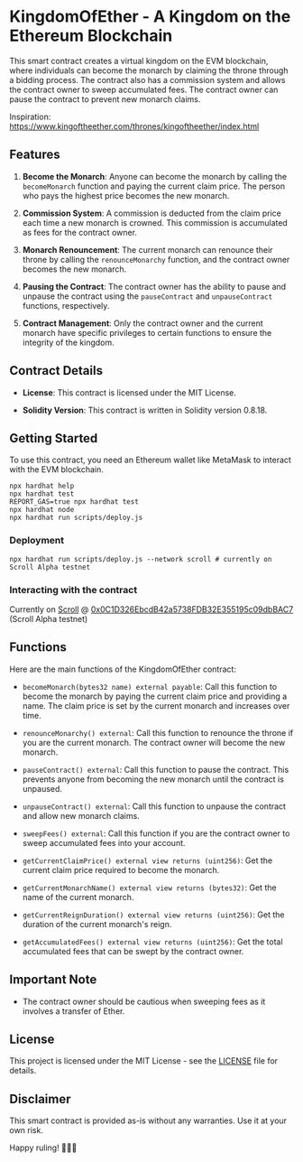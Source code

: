 # KingdomOfEther - A Kingdom on the Ethereum Blockchain

This smart contract creates a virtual kingdom on the EVM blockchain, where individuals can become the monarch by claiming the throne through a bidding process. The contract also has a commission system and allows the contract owner to sweep accumulated fees. The contract owner can pause the contract to prevent new monarch claims.

Inspiration: https://www.kingoftheether.com/thrones/kingoftheether/index.html

## Features

1. **Become the Monarch**: Anyone can become the monarch by calling the `becomeMonarch` function and paying the current claim price. The person who pays the highest price becomes the new monarch.

2. **Commission System**: A commission is deducted from the claim price each time a new monarch is crowned. This commission is accumulated as fees for the contract owner.

3. **Monarch Renouncement**: The current monarch can renounce their throne by calling the `renounceMonarchy` function, and the contract owner becomes the new monarch.

4. **Pausing the Contract**: The contract owner has the ability to pause and unpause the contract using the `pauseContract` and `unpauseContract` functions, respectively.

5. **Contract Management**: Only the contract owner and the current monarch have specific privileges to certain functions to ensure the integrity of the kingdom.

## Contract Details

- **License**: This contract is licensed under the MIT License.

- **Solidity Version**: This contract is written in Solidity version 0.8.18.

## Getting Started

To use this contract, you need an Ethereum wallet like MetaMask to interact with the EVM blockchain.


```shell
npx hardhat help
npx hardhat test
REPORT_GAS=true npx hardhat test
npx hardhat node
npx hardhat run scripts/deploy.js
```

### Deployment

```shell
npx hardhat run scripts/deploy.js --network scroll # currently on Scroll Alpha testnet
```

### Interacting with the contract

Currently on [Scroll](https://scroll.io/) @ [0x0C1D326EbcdB42a5738FDB32E355195c09dbBAC7](https://scroll.l2scan.co/address/0x0C1D326EbcdB42a5738FDB32E355195c09dbBAC7) (Scroll Alpha testnet)


## Functions

Here are the main functions of the KingdomOfEther contract:

- `becomeMonarch(bytes32 name) external payable`: Call this function to become the monarch by paying the current claim price and providing a name. The claim price is set by the current monarch and increases over time.

- `renounceMonarchy() external`: Call this function to renounce the throne if you are the current monarch. The contract owner will become the new monarch.

- `pauseContract() external`: Call this function to pause the contract. This prevents anyone from becoming the new monarch until the contract is unpaused.

- `unpauseContract() external`: Call this function to unpause the contract and allow new monarch claims.

- `sweepFees() external`: Call this function if you are the contract owner to sweep accumulated fees into your account.

- `getCurrentClaimPrice() external view returns (uint256)`: Get the current claim price required to become the monarch.

- `getCurrentMonarchName() external view returns (bytes32)`: Get the name of the current monarch.

- `getCurrentReignDuration() external view returns (uint256)`: Get the duration of the current monarch's reign.

- `getAccumulatedFees() external view returns (uint256)`: Get the total accumulated fees that can be swept by the contract owner.

## Important Note

- The contract owner should be cautious when sweeping fees as it involves a transfer of Ether.

## License

This project is licensed under the MIT License - see the [LICENSE](LICENSE) file for details.

## Disclaimer

This smart contract is provided as-is without any warranties. Use it at your own risk.

Happy ruling! 🤴👸🏰


